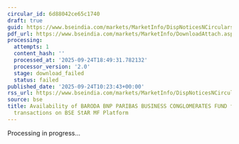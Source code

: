 ```yaml
---
circular_id: 6d88042ce65c1740
draft: true
guid: https://www.bseindia.com/markets/MarketInfo/DispNoticesNCirculars.aspx?Noticeid={42B52BCD-9EE3-4858-88F8-1A3749F50B60}&noticeno=20250924-13&dt=09/24/2025&icount=13&totcount=75&flag=0
pdf_url: https://www.bseindia.com/markets/MarketInfo/DownloadAttach.aspx?id=20250924-13&attachedId=
processing:
  attempts: 1
  content_hash: ''
  processed_at: '2025-09-24T18:49:31.782132'
  processor_version: '2.0'
  stage: download_failed
  status: failed
published_date: '2025-09-24T10:23:43+00:00'
rss_url: https://www.bseindia.com/markets/MarketInfo/DispNoticesNCirculars.aspx?Noticeid={42B52BCD-9EE3-4858-88F8-1A3749F50B60}&noticeno=20250924-13&dt=09/24/2025&icount=13&totcount=75&flag=0
source: bse
title: Availability of BARODA BNP PARIBAS BUSINESS CONGLOMERATES FUND for ongoing
  transactions on BSE StAR MF Platform
---
```


Processing in progress...